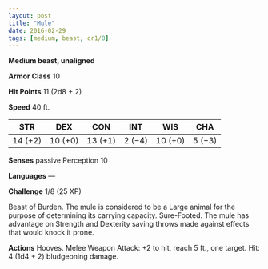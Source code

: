 ```yaml
---
layout: post
title: "Mule"
date: 2016-02-29
tags: [medium, beast, cr1/8]
---
```


**Medium beast, unaligned**

**Armor Class** 10

**Hit Points** 11 (2d8 + 2)

**Speed** 40 ft.

|   STR   |   DEX   |   CON   |   INT   |   WIS   |   CHA   |
|:-----:|:-----:|:-----:|:-----:|:-----:|:-----:|
| 14 (+2) | 10 (+0) | 13 (+1) | 2 (−4) | 10 (+0) | 5 (−3) |

**Senses** passive Perception 10 

**Languages** — 

**Challenge** 1/8 (25 XP) 

Beast of Burden. The mule is considered to be a Large animal for the purpose of determining its carrying capacity. Sure-Footed. The mule has advantage on Strength and Dexterity saving throws made against effects that would knock it prone. 

**Actions** Hooves. Melee Weapon Attack: +2 to hit, reach 5 ft., one target. Hit: 4 (1d4 + 2) bludgeoning damage.